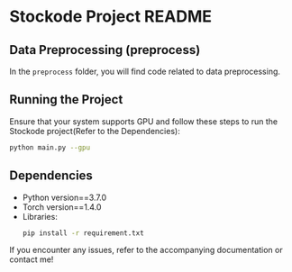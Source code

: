 # Stockode Project README

## Data Preprocessing (preprocess)

In the `preprocess` folder, you will find code related to data preprocessing.

## Running the Project

Ensure that your system supports GPU and follow these steps to run the Stockode project(Refer to the Dependencies):

   ```bash
   python main.py --gpu
   ```
## Dependencies
- Python version==3.7.0
- Torch version==1.4.0
- Libraries:
   ```bash
   pip install -r requirement.txt
   ```

If you encounter any issues, refer to the accompanying documentation or contact me!